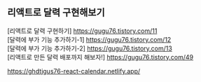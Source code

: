 <h2>리액트로 달력 구현해보기</h2>

[리액트로 달력 구현하기] https://gugu76.tistory.com/11 <br />
[달력에 부가 기능 추가하기-1] https://gugu76.tistory.com/12 <br />
[달력에 부가 기능 추가하기-2] https://gugu76.tistory.com/13 <br />
[리액트로 만든 달력 배포까지 해보자!] https://gugu76.tistory.com/49 <br />

https://ghdtjgus76-react-calendar.netlify.app/
